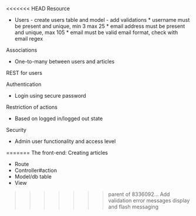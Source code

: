 <<<<<<< HEAD
Resource
- Users - create users table and model
        - add validations
        * username must be present and unique, min 3 max 25
        * email address must be present and unique, max 105
        * email must be valid email format, check with email regex

Associations
- One-to-many
  between users and articles

REST for users

Authentication
- Login using secure password

Restriction of actions
- Based on logged in/logged out state

Security
- Admin user functionality and access level




=======
The front-end: Creating articles 

- Route
- Controller#action
- Model/db table
- View
>>>>>>> parent of 8336092... Add validation error messages display and flash messaging
